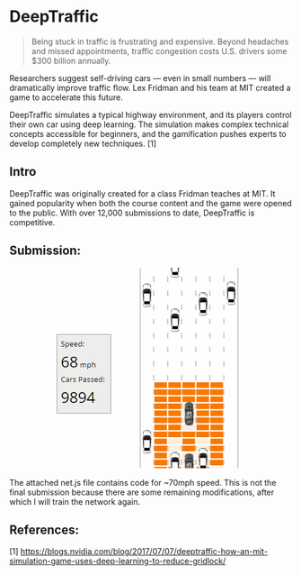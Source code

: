 # DeepTraffic
> Being stuck in traffic is frustrating and expensive. Beyond headaches and missed appointments, traffic congestion costs U.S. drivers some $300 billion annually.

Researchers suggest self-driving cars — even in small numbers — will dramatically improve traffic flow. Lex Fridman and his team at MIT created a game to accelerate this future.

DeepTraffic simulates a typical highway environment, and its players control their own car using deep learning. The simulation makes complex technical concepts accessible for beginners, and the gamification pushes experts to develop completely new techniques. [1]

## Intro

DeepTraffic was originally created for a class Fridman teaches at MIT. It gained popularity when both the course content and the game were opened to the public. With over 12,000 submissions to date, DeepTraffic is competitive.

## Submission:

![results](results.gif)

The attached net.js file contains code for ~70mph speed.
This is not the final submission because there are some remaining modifications, after which I will train the network again.


## References:
[1] https://blogs.nvidia.com/blog/2017/07/07/deeptraffic-how-an-mit-simulation-game-uses-deep-learning-to-reduce-gridlock/
